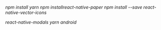 *npm install*
*yarn*
*npm installreact-native-paper*
*npm install --save react-native-vector-icons*

*react-native-modals*
*yarn android*
